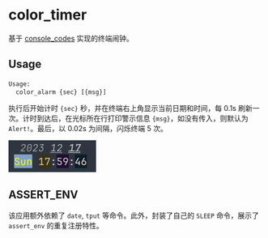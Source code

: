 # color_timer

基于 [console_codes](../../ShellKit_console_codes.sh) 实现的终端闹钟。

## Usage

```
Usage:
  color_alarm {sec} [{msg}]
```

执行后开始计时 `{sec}` 秒，并在终端右上角显示当前日期和时间，每 0.1s 刷新一次。计时到达后，在光标所在行打印警示信息 `{msg}`，如没有传入，则默认为 `Alert!`。最后，以 0.02s 为间隔，闪烁终端 5 次。

![right_top_date_time](right_top_date_time.png)

## ASSERT_ENV

该应用额外依赖了 `date`, `tput` 等命令。此外，封装了自己的 `SLEEP` 命令，展示了 `assert_env` 的重复注册特性。
